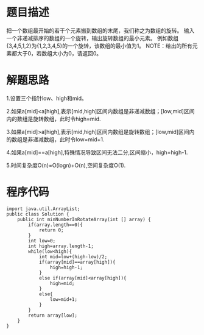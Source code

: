 # 题目描述
把一个数组最开始的若干个元素搬到数组的末尾，我们称之为数组的旋转。
输入一个非递减排序的数组的一个旋转，输出旋转数组的最小元素。
例如数组{3,4,5,1,2}为{1,2,3,4,5}的一个旋转，该数组的最小值为1。
NOTE：给出的所有元素都大于0，若数组大小为0，请返回0。

# 解题思路
1.设置三个指针low、high和mid。

2.如果a[mid]<a[high],表示[mid,high]区间内数组是非递减数组；[low,mid]区间内的数组是旋转数组，此时令high=mid.

3.如果a[mid]>a[high],表示[mid,high]区间内数组是旋转数组；[low,mid]区间内的数组是非递减数组，此时令low=mid+1.

4.如果a[mid]==a[high],特殊情况导致区间无法二分,区间缩小，high=high-1.

5.时间复杂度O(n)=O(logn)+O(n),空间复杂度O(1).
# 程序代码
```
import java.util.ArrayList;
public class Solution {
    public int minNumberInRotateArray(int [] array) {
        if(array.length==0){
            return 0;
        }
        int low=0;
        int high=array.length-1;
        while(low<high){
            int mid=low+(high-low)/2;
            if(array[mid]==array[high]){
                high=high-1;
            }
            else if(array[mid]<array[high]){
                high=mid;
            }
            else{
                low=mid+1;
            }
        }
        return array[low];
    }
}
```
